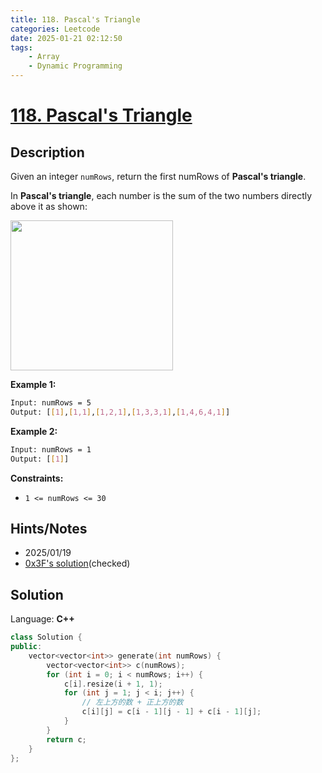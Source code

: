 ```yaml
---
title: 118. Pascal's Triangle
categories: Leetcode
date: 2025-01-21 02:12:50
tags:
    - Array
    - Dynamic Programming
---
```


# [118. Pascal's Triangle](https://leetcode.com/problems/pascals-triangle/description/)

## Description

Given an integer `numRows`, return the first numRows of **Pascal's triangle**.

In **Pascal's triangle**, each number is the sum of the two numbers directly above it as shown:

<img alt="" src="https://upload.wikimedia.org/wikipedia/commons/0/0d/PascalTriangleAnimated2.gif" style="height: 240px; width: 260px;">

**Example 1:**

```bash
Input: numRows = 5
Output: [[1],[1,1],[1,2,1],[1,3,3,1],[1,4,6,4,1]]
```

**Example 2:**

```bash
Input: numRows = 1
Output: [[1]]
```

**Constraints:**

- `1 <= numRows <= 30`

## Hints/Notes

- 2025/01/19
- [0x3F's solution](https://leetcode.cn/problems/pascals-triangle/solutions/2784222/jian-dan-ti-jian-dan-zuo-pythonjavaccgoj-z596/)(checked)

## Solution

Language: **C++**

```C++
class Solution {
public:
    vector<vector<int>> generate(int numRows) {
        vector<vector<int>> c(numRows);
        for (int i = 0; i < numRows; i++) {
            c[i].resize(i + 1, 1);
            for (int j = 1; j < i; j++) {
                // 左上方的数 + 正上方的数
                c[i][j] = c[i - 1][j - 1] + c[i - 1][j];
            }
        }
        return c;
    }
};
```
